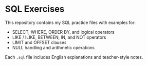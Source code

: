 # SQL Exercises
This repository contains my SQL practice files with examples for:
- SELECT, WHERE, ORDER BY, and logical operators  
- LIKE / ILIKE, BETWEEN, IN, and NOT operators  
- LIMIT and OFFSET clauses  
- NULL handling and arithmetic operations  

Each `.sql` file includes English explanations and teacher-style notes.
